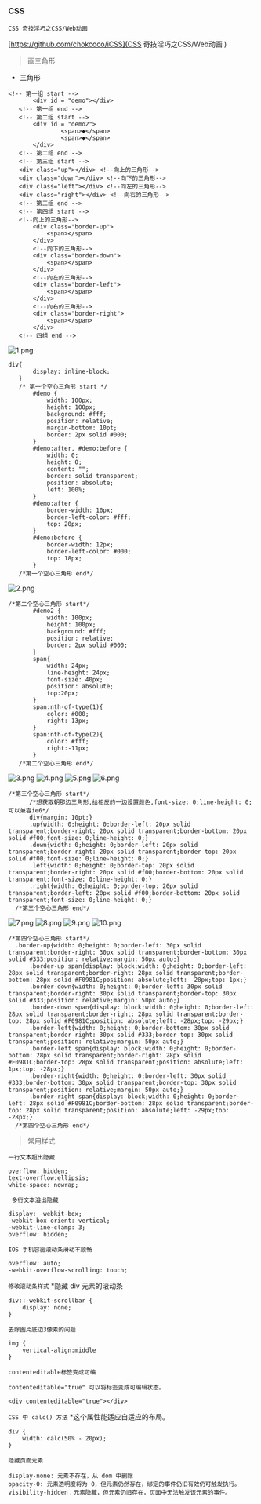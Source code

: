 ### CSS


`CSS 奇技淫巧之CSS/Web动画 `

[https://github.com/chokcoco/iCSS](CSS 奇技淫巧之CSS/Web动画 )


> 画三角形

 * 三角形
 ```
 <!-- 第一组 start -->
        <div id = "demo"></div>
    <!-- 第一组 end -->
    <!-- 第二组 start -->
        <div id = "demo2">
                <span>◆</span>
                <span>◆</span>
        </div>
    <!-- 第二组 end -->
    <!-- 第三组 start -->
    <div class="up"></div> <!--向上的三角形-->
	<div class="down"></div> <!--向下的三角形-->
	<div class="left"></div> <!--向左的三角形-->
    <div class="right"></div> <!--向右的三角形-->
    <!-- 第三组 end -->
    <!-- 第四组 start -->
    <!--向上的三角形-->
	    <div class="border-up">
            <span></span>
        </div>
        <!--向下的三角形-->
        <div class="border-down">
            <span></span>
        </div>
        <!--向左的三角形-->
        <div class="border-left">
            <span></span>
        </div>
        <!--向右的三角形-->
        <div class="border-right">
            <span></span>
        </div>
    <!-- 四组 end -->
 
 ```
 ![1.png](https://github.com/ma1833577561/web-development-notebook/blob/master/CSS/images/1.png)

 ```
 div{
        display: inline-block;
    }
    /* 第一个空心三角形 start */
        #demo {
            width: 100px;
            height: 100px;
            background: #fff;
            position: relative;
            margin-bottom: 10pt;
            border: 2px solid #000;
        }
        #demo:after, #demo:before {
            width: 0;
            height: 0;
            content: "";
            border: solid transparent;
            position: absolute;
            left: 100%;
        }
        #demo:after {
            border-width: 10px;
            border-left-color: #fff;
            top: 20px;
        }
        #demo:before {
            border-width: 12px;
            border-left-color: #000;
            top: 18px;
        }
    /*第一个空心三角形 end*/
```
 ![2.png](https://github.com/ma1833577561/web-development-notebook/blob/master/CSS/images/2.png)
 ```
 /*第二个空心三角形 start*/
        #demo2 {
            width: 100px;
            height: 100px;
            background: #fff;
            position: relative;
            border: 2px solid #000;
        }
        span{
            width: 24px;
            line-height: 24px;
            font-size: 40px;
            position: absolute;
            top:20px;
        }
        span:nth-of-type(1){
            color: #000;
            right:-13px;
        }
        span:nth-of-type(2){
            color: #fff;
            right:-11px;
        }   
    /*第二个空心三角形 end*/
 ```
 ![3.png](https://github.com/ma1833577561/web-development-notebook/blob/master/CSS/images/3.png)
 ![4.png](https://github.com/ma1833577561/web-development-notebook/blob/master/CSS/images/4.png)
 ![5.png](https://github.com/ma1833577561/web-development-notebook/blob/master/CSS/images/5.png)
 ![6.png](https://github.com/ma1833577561/web-development-notebook/blob/master/CSS/images/6.png)
  ```
  /*第三个空心三角形 start*/
        /*想获取朝那边三角形,给相反的一边设置颜色,font-size: 0;line-height: 0;可以兼容ie6*/
    	div{margin: 10pt;}
        .up{width: 0;height: 0;border-left: 20px solid transparent;border-right: 20px solid transparent;border-bottom: 20px solid #f00;font-size: 0;line-height: 0;}
    	.down{width: 0;height: 0;border-left: 20px solid transparent;border-right: 20px solid transparent;border-top: 20px solid #f00;font-size: 0;line-height: 0;}
    	.left{width: 0;height: 0;border-top: 20px solid transparent;border-right: 20px solid #f00;border-bottom: 20px solid transparent;font-size: 0;line-height: 0;}
    	.right{width: 0;height: 0;border-top: 20px solid transparent;border-left: 20px solid #f00;border-bottom: 20px solid transparent;font-size: 0;line-height: 0;}
    /*第三个空心三角形 end*/
 ```
 ![7.png](https://github.com/ma1833577561/web-development-notebook/blob/master/CSS/images/7.png)
 ![8.png](https://github.com/ma1833577561/web-development-notebook/blob/master/CSS/images/8.png)
 ![9.png](https://github.com/ma1833577561/web-development-notebook/blob/master/CSS/images/9.png)
 ![10.png](https://github.com/ma1833577561/web-development-notebook/blob/master/CSS/images/10.png)
  ```
 /*第四个空心三角形 start*/
    .border-up{width: 0;height: 0;border-left: 30px solid transparent;border-right: 30px solid transparent;border-bottom: 30px solid #333;position: relative;margin: 50px auto;}
    	.border-up span{display: block;width: 0;height: 0;border-left: 28px solid transparent;border-right: 28px solid transparent;border-bottom: 28px solid #F0981C;position: absolute;left: -28px;top: 1px;}
    	.border-down{width: 0;height: 0;border-left: 30px solid transparent;border-right: 30px solid transparent;border-top: 30px solid #333;position: relative;margin: 50px auto;}
    	.border-down span{display: block;width: 0;height: 0;border-left: 28px solid transparent;border-right: 28px solid transparent;border-top: 28px solid #F0981C;position: absolute;left: -28px;top: -29px;}
    	.border-left{width: 0;height: 0;border-bottom: 30px solid transparent;border-right: 30px solid #333;border-top: 30px solid transparent;position: relative;margin: 50px auto;}
    	.border-left span{display: block;width: 0;height: 0;border-bottom: 28px solid transparent;border-right: 28px solid #F0981C;border-top: 28px solid transparent;position: absolute;left: 1px;top: -28px;}
    	.border-right{width: 0;height: 0;border-left: 30px solid #333;border-bottom: 30px solid transparent;border-top: 30px solid transparent;position: relative;margin: 50px auto;}
    	.border-right span{display: block;width: 0;height: 0;border-left: 28px solid #F0981C;border-bottom: 28px solid transparent;border-top: 28px solid transparent;position: absolute;left: -29px;top: -28px;}
    /*第四个空心三角形 end*/
 ```



> 常用样式


`一行文本超出隐藏`
```
overflow: hidden;
text-overflow:ellipsis;
white-space: nowrap;
```

` 多行文本溢出隐藏`
```
display: -webkit-box;
-webkit-box-orient: vertical;
-webkit-line-clamp: 3;
overflow: hidden;
```

`IOS 手机容器滚动条滑动不顺畅`
```
overflow: auto;
-webkit-overflow-scrolling: touch;
```

`修改滚动条样式`
 *隐藏 div 元素的滚动条
```
div::-webkit-scrollbar {
    display: none;
}
```


`去除图片底边3像素的问题`
```
img { 
    vertical-align:middle
}
```

`contenteditable标签变成可编`
```
contenteditable="true" 可以将标签变成可编辑状态。

<div contenteditable="true"></div>
```

`CSS 中 calc() 方法`
  *这个属性能适应自适应的布局。
```
div {
    width: calc(50% - 20px);
}
```

`隐藏页面元素`
```
display-none: 元素不存在，从 dom 中删除
opacity-0: 元素透明度将为 0，但元素仍然存在，绑定的事件仍旧有效仍可触发执行。
visibility-hidden：元素隐藏，但元素仍旧存在，页面中无法触发该元素的事件。
```




